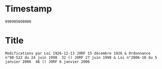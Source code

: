 # Timestamp
```
898905600000
```

# Title
```
Modifications par Loi 1926-12-13 JORF 15 décembre 1926 & Ordonnance n°98-522 du 24 juin 1998  32 () JORF 27 juin 1998 & Loi n°2006-10 du 5 janvier 2006  46 () JORF 6 janvier 2006
```